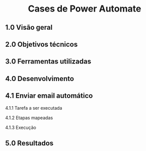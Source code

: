<h1 align="center">Cases de Power Automate <br /> </h1>

## **1.0 Visão geral**

## **2.0 Objetivos técnicos**

## **3.0 Ferramentas utilizadas**

## **4.0 Desenvolvimento**

## 4.1 Enviar email automático

4.1.1 Tarefa a ser executada

4.1.2 Etapas mapeadas

4.1.3 Execução

## **5.0 Resultados**

